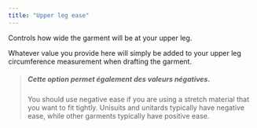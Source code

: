 ```yaml
---
title: "Upper leg ease"
---
```


Controls how wide the garment will be at your upper leg.

Whatever value you provide here will simply be added to your upper leg circumference measurement when drafting the garment.

> ##### Cette option permet également des valeurs négatives.
> 
> You should use negative ease if you are using a stretch material that you want to fit tightly. Unisuits and unitards typically have negative ease, while other garments typically have positive ease.




